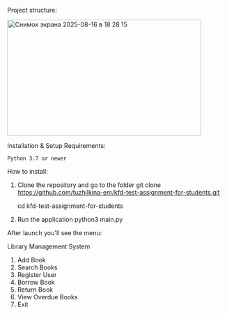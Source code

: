 Project structure:




<img width="445" height="266" alt="Снимок экрана 2025-08-16 в 18 28 15" src="https://github.com/user-attachments/assets/3bc803e3-4b5c-4654-8fc4-bc9ec25ca321" />

Installation & Setup
Requirements:

    Python 3.7 or newer
    
How to install:
1. Clone the repository and go to the folder
    git clone https://github.com/tuzhilkina-em/kfd-test-assignment-for-students.git

    cd kfd-test-assignment-for-students
3. Run the application
    python3 main.py

After launch you'll see the menu:

Library Management System
1. Add Book
2. Search Books
3. Register User
4. Borrow Book
5. Return Book
6. View Overdue Books
0. Exit
